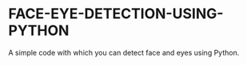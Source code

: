 # FACE-EYE-DETECTION-USING-PYTHON
A simple code with which you can detect face and eyes using Python.
